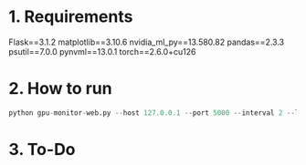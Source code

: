 # 1. Requirements
Flask==3.1.2
matplotlib==3.10.6
nvidia_ml_py==13.580.82
pandas==2.3.3
psutil==7.0.0
pynvml==13.0.1
torch==2.6.0+cu126

# 2. How to run 
```python
python gpu-monitor-web.py --host 127.0.0.1 --port 5000 --interval 2 --log gpu_monitor_log.csv 
```
# 3. To-Do


